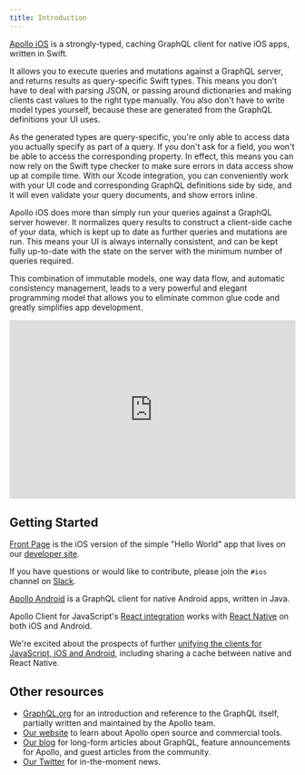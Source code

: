```yaml
---
title: Introduction
---
```


[Apollo iOS](https://github.com/apollographql/apollo-ios) is a strongly-typed, caching GraphQL client for native iOS apps, written in Swift.

It allows you to execute queries and mutations against a GraphQL server, and returns results as query-specific Swift types. This means you don’t have to deal with parsing JSON, or passing around dictionaries and making clients cast values to the right type manually. You also don't have to write model types yourself, because these are generated from the GraphQL definitions your UI uses.

As the generated types are query-specific, you're only able to access data you actually specify as part of a query. If you don't ask for a field, you won't be able to access the corresponding property. In effect, this means you can now rely on the Swift type checker to make sure errors in data access show up at compile time. With our Xcode integration, you can conveniently work with your UI code and corresponding GraphQL definitions side by side, and it will even validate your query documents, and show errors inline.

Apollo iOS does more than simply run your queries against a GraphQL server however. It normalizes query results to construct a client-side cache of your data, which is kept up to date as further queries and mutations are run. This means your UI is always internally consistent, and can be kept fully up-to-date with the state on the server with the minimum number of queries required.

This combination of immutable models, one way data flow, and automatic consistency management, leads to a very powerful and elegant programming model that allows you to eliminate common glue code and greatly simplifies app development.

<style>.embed-container { position: relative; padding-bottom: 62.49%; height: 0; overflow: hidden; max-width: 100%; } .embed-container iframe, .embed-container object, .embed-container embed { position: absolute; top: 0; left: 0; width: 100%; height: 100%; }</style><div class='embed-container'><iframe src='https://player.vimeo.com/video/188363242?autoplay=1&loop=1' frameborder='0' webkitAllowFullScreen mozallowfullscreen allowFullScreen></iframe></div>

<h2 id="getting-started">Getting Started</h2>

[Front Page](https://github.com/apollographql/frontpage-ios-app) is the iOS version of the simple "Hello World" app that lives on our [developer site](http://dev.apollodata.com).

If you have questions or would like to contribute, please join the `#ios` channel on [Slack](http://www.apollographql.com/slack).

[Apollo Android](https://github.com/apollographql/apollo-android) is a GraphQL client for native Android apps, written in Java.

Apollo Client for JavaScript's [React integration](https://apollographql.com/docs/react) works with [React Native](https://facebook.github.io/react-native/) on both iOS and Android.

We're excited about the prospects of further [unifying the clients for JavaScript, iOS and Android](https://blog.apollographql.com/one-graphql-client-for-javascript-ios-and-android-64993c1b7991), including sharing a cache between native and React Native.

<h2 id="learn-more">Other resources</h2>

- [GraphQL.org](http://graphql.org) for an introduction and reference to the GraphQL itself, partially written and maintained by the Apollo team.
- [Our website](http://www.apollodata.com/) to learn about Apollo open source and commercial tools.
- [Our blog](https://dev-blog.apollodata.com) for long-form articles about GraphQL, feature announcements for Apollo, and guest articles from the community.
- [Our Twitter](https://twitter.com/apollographql) for in-the-moment news.

